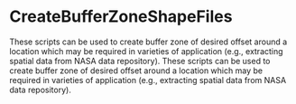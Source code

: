 # CreateBufferZoneShapeFiles
These scripts can be used to create buffer zone of desired offset around a location which may be required in varieties of application (e.g., extracting spatial data from NASA data repository).
These scripts can be used to create buffer zone of desired offset around a location which may be required in varieties of application (e.g., extracting spatial data from NASA data repository).
